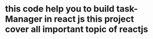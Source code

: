 # this code help you to build task-Manager in react js this project cover all important topic of reactjs 
